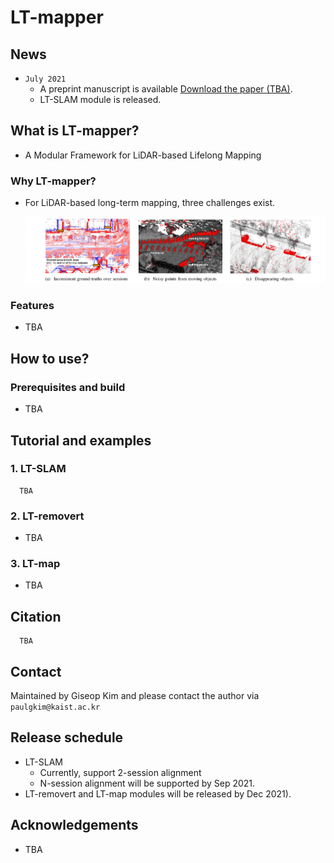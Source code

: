 # LT-mapper

<!-- ------------------------------------------ -->
## News
- ``July 2021``
  - A preprint manuscript is available [Download the paper (TBA)](TBA).
  - LT-SLAM module is released.

<!-- ------------------------------------------ -->
## What is LT-mapper?
- A Modular Framework for LiDAR-based Lifelong Mapping

### Why LT-mapper?
- For LiDAR-based long-term mapping, three challenges exist. 
  <p align="center"><img src="doc/whyltmapper.png" width=1000></p>

### Features 
- TBA


<!-- ------------------------------------------ -->
## How to use?

### Prerequisites and build 
- TBA
 
 
<!-- ------------------------------------------ -->
## Tutorial and examples

### 1. LT-SLAM 
```
  TBA
```

### 2. LT-removert 
- TBA

### 3. LT-map
- TBA


<!-- ------------------------------------------ -->
## Citation
```
  TBA
```

<!-- ------------------------------------------ -->
## Contact 
Maintained by Giseop Kim and please contact the author via ``paulgkim@kaist.ac.kr``


<!-- ------------------------------------------ -->
## Release schedule
- LT-SLAM
  - Currently, support 2-session alignment 
  - N-session alignment will be supported by Sep 2021.  
- LT-removert and LT-map modules will be released by Dec 2021).


<!-- ------------------------------------------ -->
## Acknowledgements
- TBA


